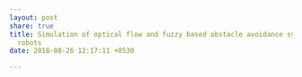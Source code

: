 ```yaml
---
layout: post
share: true
title: Simulation of optical flow and fuzzy based obstacle avoidance system for mobile
  robots
date: 2018-08-26 12:17:11 +0530

---
```

